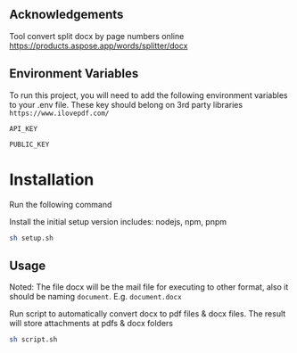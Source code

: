 ## Acknowledgements

Tool convert split docx by page numbers online
https://products.aspose.app/words/splitter/docx

## Environment Variables

To run this project, you will need to add the following environment variables to your .env file. These key should belong on 3rd party libraries `https://www.ilovepdf.com/`

`API_KEY`

`PUBLIC_KEY`

# Installation

Run the following command

Install the initial setup version includes: nodejs, npm, pnpm

```bash
sh setup.sh
```

## Usage

Noted: The file docx will be the mail file for executing to other format, also it should be naming `document`. E.g. `document.docx`

Run script to automatically convert docx to pdf files & docx files. The result will store attachments at pdfs & docx folders

```bash
sh script.sh
```
